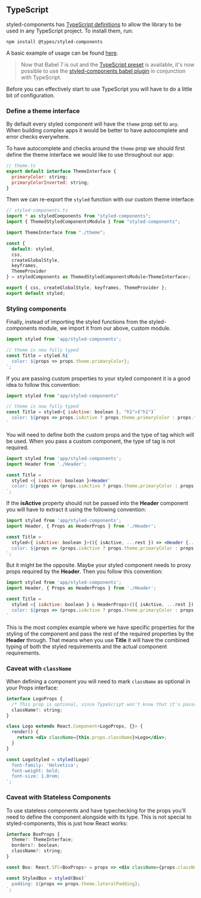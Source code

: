 ## TypeScript

styled-components has [TypeScript definitions](https://www.npmjs.com/package/@types/styled-components) to allow the library to be used in any TypeScript project. To install them, run:

```
npm install @types/styled-components
```

A basic example of usage can be found [here](https://github.com/patrick91/Styled-Components-Typescript-Example).

> Now that Babel 7 is out and the [TypeScript preset](https://babeljs.io/docs/en/babel-preset-typescript) is available, it's now possible to use the [styled-components babel plugin](/docs/tooling#babel-plugin) in conjunction with TypeScript.

Before you can effectively start to use TypeScript you will have to do a little bit of configuration.

### Define a theme interface

By default every styled component will have the `theme` prop set to `any`.
When building complex apps it would be better to have autocomplete and error checks everywhere.

To have autocomplete and checks around the `theme` prop we should first define the theme
interface we would like to use throughout our app:

```jsx
// theme.ts
export default interface ThemeInterface {
  primaryColor: string;
  primaryColorInverted: string;
}
```

Then we can re-export the `styled` function with our custom theme interface:

```jsx
// styled-components.ts
import * as styledComponents from "styled-components";
import { ThemedStyledComponentsModule } from "styled-components";

import ThemeInterface from "./theme";

const {
  default: styled,
  css,
  createGlobalStyle,
  keyframes,
  ThemeProvider
} = styledComponents as ThemedStyledComponentsModule<ThemeInterface>;

export { css, createGlobalStyle, keyframes, ThemeProvider };
export default styled;
```

### Styling components

Finally, instead of importing the styled functions from the styled-components module,
we import it from our above, custom module.

```jsx
import styled from 'app/styled-components';

// theme is now fully typed
const Title = styled.h1`
  color: ${props => props.theme.primaryColor};
`;
```

If you are passing custom properties to your styled component it is a good idea to follow this convention:

```jsx
import styled from "app/styled-components"

// theme is now fully typed
const Title = styled<{ isActive: boolean }, "h1">("h1")`
  color: ${props => props.isActive ? props.theme.primaryColor : props.theme.secondaryColor}
`
```

You will need to define both the custom props and the type of tag which will be used. When you pass a custom component,
the type of tag is not required.

```jsx
import styled from 'app/styled-components';
import Header from './Header';

const Title =
  styled <{ isActive: boolean }>Header`
  color: ${props => (props.isActive ? props.theme.primaryColor : props.theme.secondaryColor)}
`;
```

If the **isActive** property should not be passed into the **Header** component you will have to extract it using the
following convention:

```jsx
import styled from 'app/styled-components';
import Header, { Props as HeaderProps } from './Header';

const Title =
  styled<{ isActive: boolean }>(({ isActive, ...rest }) => <Header {...rest} />)`
  color: ${props => (props.isActive ? props.theme.primaryColor : props.theme.secondaryColor)}
`;
```

But it might be the opposite. Maybe your styled component needs to proxy props required by the **Header**. Then
you follow this convention:

```jsx
import styled from 'app/styled-components';
import Header, { Props as HeaderProps } from './Header';

const Title =
  styled <{ isActive: boolean } & HeaderProps>(({ isActive, ...rest }) => <Header {...rest} />)`
  color: ${props => (props.isActive ? props.theme.primaryColor : props.theme.secondaryColor)}
`
```

This is the most complex example where we have specific properties for the styling of the component and pass
the rest of the required properties by the **Header** through. That means when you use **Title** it will have
the combined typing of both the styled requirements and the actual component requirements.

### Caveat with `className`

When defining a component you will need to mark `className` as optional
in your Props interface:

```jsx
interface LogoProps {
  /* This prop is optional, since TypeScript won't know that it's passed by the wrapper */
  className?: string;
}

class Logo extends React.Component<LogoProps, {}> {
  render() {
    return <div className={this.props.className}>Logo</div>;
  }
}

const LogoStyled = styled(Logo)`
  font-family: 'Helvetica';
  font-weight: bold;
  font-size: 1.8rem;
`;
```

### Caveat with Stateless Components

To use stateless components and have typechecking for the props you'll need to define
the component alongside with its type. This is not special to styled-components, this is just
how React works:

```jsx
interface BoxProps {
  theme?: ThemeInterface;
  borders?: boolean;
  className?: string;
}

const Box: React.SFC<BoxProps> = props => <div className={props.className}>{props.children}</div>;

const StyledBox = styled(Box)`
  padding: ${props => props.theme.lateralPadding};
`;
```
